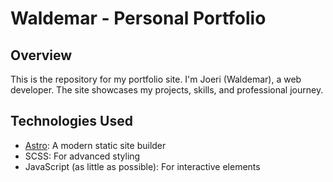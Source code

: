 # Waldemar - Personal Portfolio

## Overview

This is the repository for my portfolio site.
I'm Joeri (Waldemar), a web developer. The site showcases my projects, skills, and professional journey.

## Technologies Used

- [Astro](https://astro.build/): A modern static site builder
- SCSS: For advanced styling
- JavaScript (as little as possible): For interactive elements
